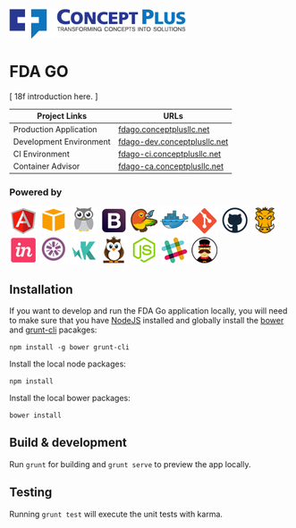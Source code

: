 ![<Concept Plus>](./app/images/cp-full-logo-colored-315x53.png)

# FDA GO

[ 18f introduction here. ]

Project Links  | URLs 
 ------------- | ------------- 
 Production Application    | [fdago.conceptplusllc.net](https://fdago.conceptplusllc.net) 
 Development Environment    | [fdago-dev.conceptplusllc.net](https://fdago-dev.conceptplusllc.net) 
 CI Environment   | [fdago-ci.conceptplusllc.net](https://fdago-ci.conceptplusllc.net)
 Container Advisor  | [fdago-ca.conceptplusllc.net](https://fdago-ca.conceptplusllc.net)

### Powered by

![AngularJS](./app/images/angular.png)
![AWS](./app/images/aws.png)
![cAdvisor](./app/images/cadvisor.png)
![Bootstrap](./app/images/bootstrap.png)
![Bower](./app/images/bower.png)
![Docker](./app/images/docker.png)
![Git](./app/images/git.png)
![Github](./app/images/github.png)
![Grunt](./app/images/grunt.png)
![InVision](./app/images/invision.png)
![Jasmine](./app/images/jasmine.png)
![KarmaJS](./app/images/karma.png)
![NightwatchJS](./app/images/nightwatch.png)
![NodeJS](./app/images/nodejs.png)
![Slack](./app/images/slack.png)
![Yeoman](./app/images/yeoman.png)


## Installation

If you want to develop and run the FDA Go application locally, you will need to make sure that you have [NodeJS](https://nodejs.org/) installed and globally install the [bower](http://bower.io) and [grunt-cli](http://gruntjs.com/getting-started) pacakges:

```
npm install -g bower grunt-cli
```
Install the local node packages:

```
npm install
```
Install the local bower packages:

```
bower install
```

## Build & development

Run `grunt` for building and `grunt serve` to preview the app locally.

## Testing

Running `grunt test` will execute the unit tests with karma.
